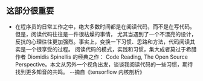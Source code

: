 ## 这部分很重要

* 在程序员的日常工作之中，绝大多数时间都是在阅读代码，而不是在写代码。但是，阅读代码往往是一件很枯燥的事情，
尤其当遇到了一个不漂亮的设计，反抗的心理往往更加强烈。事实上，变换一下习惯、思路和方法，代码阅读其实是一个很享受的过程。
阅读代码的模式，实践和习惯，集大成者莫过于希腊作者 Diomidis Spinellis 的经典之作：
 Code Reading, The Open Source Perspective。本文从另外一个视角出发，谈谈我阅读代码的一些习惯，期待找到更多知音的共鸣。
--摘自《tensorflow 内核剖析》




